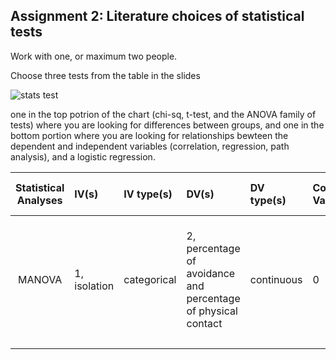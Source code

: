 ## Assignment 2: Literature choices of statistical tests

Work with one, or maximum two people. 

Choose three tests from the table in the slides 

![stats test](statsTable.png)

one in the top potrion of the chart (chi-sq, t-test, and the ANOVA family of tests) where you are looking for differences between groups, and one in the bottom portion where you are looking for relationships bewteen the dependent and independent variables (correlation, regression, path analysis), and a logistic regression.

| **Statistical Analyses**	|  **IV(s)**  |  **IV type(s)** |  **DV(s)**  |  **DV type(s)**  |  **Control Var** | **Control Var type**  | **Question to be answered** | **_H0_** | **alpha** | **link to paper**| 
|:----------:|:----------|:------------|:-------------|:-------------|:------------|:------------- |:------------------|:----:|:-------:|:-------|
MANOVA	| 1, isolation | categorical | 2, percentage of avoidance and percentage of physical contact| continuous | 0| continuous (could also be categorical) | 	how do percentage of avoidance and the number of physical contacts change over time | avoidance rise and physical contacts decrease | 0.05 | I Know My Neighbour: Individual Recognition in Octopus vulgaris(https://journals.plos.org/plosone/article?id=10.1371/journal.pone.0018710) |
  |||||||||
